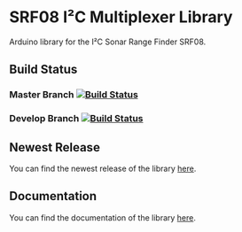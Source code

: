 # SRF08 I²C Multiplexer Library
Arduino library for the I²C Sonar Range Finder SRF08.

## Build Status 

### Master Branch [![Build Status](https://travis-ci.org/teamonestone/SRF08.svg?branch=master)](https://travis-ci.org/teamonestone/SRF08)

### Develop Branch [![Build Status](https://travis-ci.org/teamonestone/SRF08.svg?branch=develop)](https://travis-ci.org/teamonestone/SRF08)

## Newest Release
You can find the newest release of the library [here](https://github.com/teamonestone/SRF08/releases).

## Documentation
You can find the documentation of the library [here](https://teamonestone.github.io/SRF08/html/index.html).